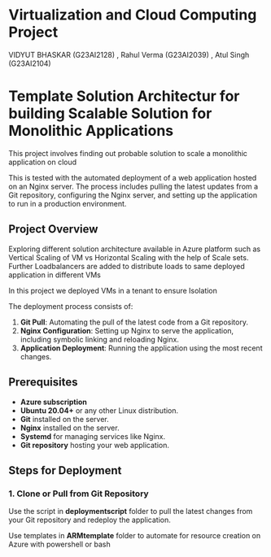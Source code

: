 # Virtualization and Cloud Computing Project
VIDYUT BHASKAR (G23AI2128) , Rahul Verma  (G23AI2039) , Atul Singh (G23AI2104)

# Template Solution Architectur for building Scalable Solution for Monolithic Applications

This project involves finding out probable solution to scale a monolithic application on cloud

This is tested with the automated deployment of a web application hosted on an Nginx server. The process includes pulling the latest updates from a Git repository, configuring the Nginx server, and setting up the application to run in a production environment.

## Project Overview
Exploring different solution architecture available in Azure platform such as Vertical Scaling of VM vs Horizontal Scaling with the help of Scale sets. Further Loadbalancers are added to distribute loads to same deployed application in different VMs

In this project we deployed VMs in a tenant to ensure Isolation

The deployment process consists of:

1. **Git Pull**: Automating the pull of the latest code from a Git repository.
2. **Nginx Configuration**: Setting up Nginx to serve the application, including symbolic linking and reloading Nginx.
3. **Application Deployment**: Running the application using the most recent changes.

## Prerequisites
- **Azure subscription**
- **Ubuntu 20.04+** or any other Linux distribution.
- **Git** installed on the server.
- **Nginx** installed on the server.
- **Systemd** for managing services like Nginx.
- **Git repository** hosting your web application.

## Steps for Deployment

### 1. Clone or Pull from Git Repository

Use the script in **deploymentscript** folder to pull the latest changes from your Git repository and redeploy the application.

Use templates in **ARMtemplate** folder to automate for resource creation on Azure with powershell or bash
